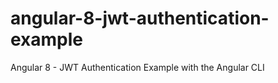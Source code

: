 # angular-8-jwt-authentication-example

Angular 8 - JWT Authentication Example with the Angular CLI

